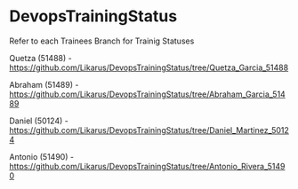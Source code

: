 # DevopsTrainingStatus
Refer to each Trainees Branch for Trainig Statuses

Quetza (51488) - https://github.com/Likarus/DevopsTrainingStatus/tree/Quetza_Garcia_51488

Abraham (51489) - https://github.com/Likarus/DevopsTrainingStatus/tree/Abraham_Garcia_51489

Daniel (50124) - https://github.com/Likarus/DevopsTrainingStatus/tree/Daniel_Martinez_50124

Antonio (51490) - https://github.com/Likarus/DevopsTrainingStatus/tree/Antonio_Rivera_51490
